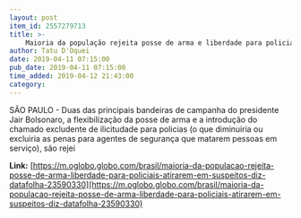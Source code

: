 ```yaml
---
layout: post
item_id: 2557279713
title: >-
    Maioria da população rejeita posse de arma e liberdade para policiais atirarem em suspeitos, diz Datafolha
author: Tatu D'Oquei
date: 2019-04-11 07:15:00
pub_date: 2019-04-11 07:15:00
time_added: 2019-04-12 21:43:00
category: 
---
```


SÃO PAULO - Duas das principais bandeiras de campanha do presidente Jair Bolsonaro, a flexibilização da posse de arma e a introdução do chamado excludente de ilicitudade para policias (o que diminuiria ou excluiria as penas para agentes de segurança que matarem pessoas em serviço), são rejei

**Link:** [https://m.oglobo.globo.com/brasil/maioria-da-populacao-rejeita-posse-de-arma-liberdade-para-policiais-atirarem-em-suspeitos-diz-datafolha-23590330](https://m.oglobo.globo.com/brasil/maioria-da-populacao-rejeita-posse-de-arma-liberdade-para-policiais-atirarem-em-suspeitos-diz-datafolha-23590330)

